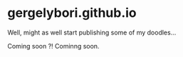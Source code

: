 # gergelybori.github.io
Well, might as well start publishing some of my doodles...

Coming soon ?! Cominng soon.
